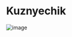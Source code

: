 # Kuznyechik

![image](https://user-images.githubusercontent.com/60844436/208563947-0906d02b-fcd3-4b71-8ec2-2e22efe30ed1.png)
